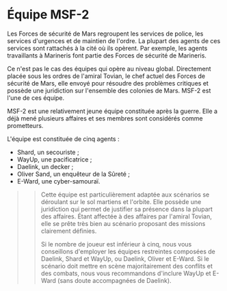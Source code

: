 # Équipe MSF-2

Les Forces de sécurité de Mars regroupent les services de police, les services d'urgences et de maintien de l'ordre. La plupart des agents de ces services sont rattachés à la cité où ils opèrent. Par exemple, les agents travaillants à Marineris font partie des Forces de sécurité de Marineris.

Ce n'est pas le cas des équipes qui opère au niveau global. Directement placée sous les ordres de l'amiral Tovian, le chef actuel des Forces de sécurité de Mars, elle envoyé pour résoudre des problèmes critiques et possède une juridiction sur l'ensemble des colonies de Mars. MSF-2 est l'une de ces équipe.

MSF-2 est une relativement jeune équipe constituée après la guerre. Elle a déjà mené plusieurs affaires et ses membres sont considérés comme prometteurs.

L'équipe est constituée de cinq agents :
* Shard, un secouriste ;
* WayUp, une pacificatrice ;
* Daelink, un decker ;
* Oliver Sand, un enquêteur de la Sûreté ;
* E-Ward, une cyber-samouraï.

>> Cette équipe est particulièrement adaptée aux scénarios se déroulant sur le sol martiens et l'orbite. Elle possède une juridiction qui permet de justifier sa présence dans la plupart des affaires. Étant affectée à des affaires par l'amiral Tovian, elle se prête très bien au scénario proposant des missions clairement définies.
>> 
>> Si le nombre de joueur est inférieur à cinq, nous vous conseillons d'employer les équipes restreintes composées de Daelink, Shard et WayUp, ou Daelink, Oliver et E-Ward. Si le scénario doit mettre en scène majoritairement des conflits et des combats, nous vous recommandons d'inclure WayUp et E-Ward (sans doute accompagnées de Daelink).
